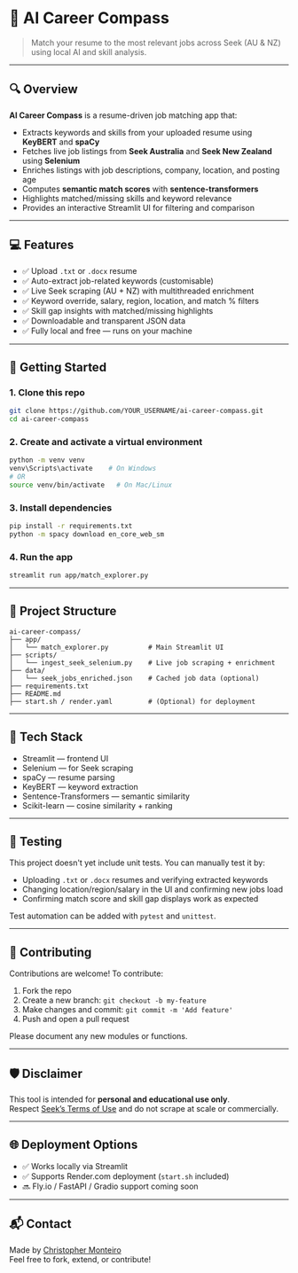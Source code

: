 # 🧭 AI Career Compass

> Match your resume to the most relevant jobs across Seek (AU & NZ) using local AI and skill analysis.

---

## 🔍 Overview

**AI Career Compass** is a resume-driven job matching app that:

- Extracts keywords and skills from your uploaded resume using **KeyBERT** and **spaCy**
- Fetches live job listings from **Seek Australia** and **Seek New Zealand** using **Selenium**
- Enriches listings with job descriptions, company, location, and posting age
- Computes **semantic match scores** with **sentence-transformers**
- Highlights matched/missing skills and keyword relevance
- Provides an interactive Streamlit UI for filtering and comparison

---

## 💻 Features

- ✅ Upload `.txt` or `.docx` resume  
- ✅ Auto-extract job-related keywords (customisable)  
- ✅ Live Seek scraping (AU + NZ) with multithreaded enrichment  
- ✅ Keyword override, salary, region, location, and match % filters  
- ✅ Skill gap insights with matched/missing highlights  
- ✅ Downloadable and transparent JSON data  
- ✅ Fully local and free — runs on your machine

---

## 🚀 Getting Started

### 1. Clone this repo

```bash
git clone https://github.com/YOUR_USERNAME/ai-career-compass.git
cd ai-career-compass
```

### 2. Create and activate a virtual environment

```bash
python -m venv venv
venv\Scripts\activate    # On Windows
# OR
source venv/bin/activate   # On Mac/Linux
```

### 3. Install dependencies

```bash
pip install -r requirements.txt
python -m spacy download en_core_web_sm
```

### 4. Run the app

```bash
streamlit run app/match_explorer.py
```

---

## 📂 Project Structure

```
ai-career-compass/
├── app/
│   └── match_explorer.py          # Main Streamlit UI
├── scripts/
│   └── ingest_seek_selenium.py    # Live job scraping + enrichment
├── data/
│   └── seek_jobs_enriched.json    # Cached job data (optional)
├── requirements.txt
├── README.md
├── start.sh / render.yaml         # (Optional) for deployment
```

---

## 🧠 Tech Stack

- Streamlit — frontend UI  
- Selenium — for Seek scraping  
- spaCy — resume parsing  
- KeyBERT — keyword extraction  
- Sentence-Transformers — semantic similarity  
- Scikit-learn — cosine similarity + ranking

---

## 🧪 Testing

This project doesn't yet include unit tests. You can manually test it by:

- Uploading `.txt` or `.docx` resumes and verifying extracted keywords  
- Changing location/region/salary in the UI and confirming new jobs load  
- Confirming match score and skill gap displays work as expected

Test automation can be added with `pytest` and `unittest`.

---

## 🤝 Contributing

Contributions are welcome! To contribute:

1. Fork the repo  
2. Create a new branch: `git checkout -b my-feature`  
3. Make changes and commit: `git commit -m 'Add feature'`  
4. Push and open a pull request  

Please document any new modules or functions.

---

## 🛡️ Disclaimer

This tool is intended for **personal and educational use only**.  
Respect [Seek’s Terms of Use](https://www.seek.com.au/legal) and do not scrape at scale or commercially.

---

## 🌐 Deployment Options

- ✅ Works locally via Streamlit  
- ✅ Supports Render.com deployment (`start.sh` included)  
- 🔜 Fly.io / FastAPI / Gradio support coming soon

---

## 📬 Contact

Made by [Christopher Monteiro](https://www.linkedin.com/in/christopher-monteiro-943b96153/)  
Feel free to fork, extend, or contribute!
